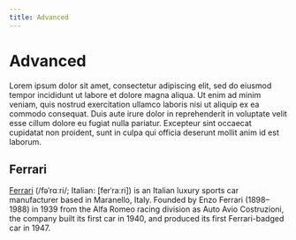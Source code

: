 ```yaml
---
title: Advanced
---
```


# Advanced

Lorem ipsum dolor sit amet, consectetur adipiscing elit, sed do eiusmod tempor incididunt ut labore et dolore magna aliqua. Ut enim ad minim veniam, quis nostrud exercitation ullamco laboris nisi ut aliquip ex ea commodo consequat. Duis aute irure dolor in reprehenderit in voluptate velit esse cillum dolore eu fugiat nulla pariatur. Excepteur sint occaecat cupidatat non proident, sunt in culpa qui officia deserunt mollit anim id est laborum.

## Ferrari

[Ferrari](https://en.wikipedia.org/wiki/Ferrari) (/fəˈrɑːri/; Italian: [ferˈraːri]) is an Italian luxury sports car manufacturer based in Maranello, Italy. Founded by Enzo Ferrari (1898–1988) in 1939 from the Alfa Romeo racing division as Auto Avio Costruzioni, the company built its first car in 1940, and produced its first Ferrari-badged car in 1947.
